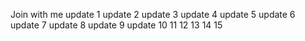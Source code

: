 Join with me
update 1 
update 2
update 3
update 4
update 5
update 6
update 7
update 8
update 9
update 10
11
12
13
14
15
